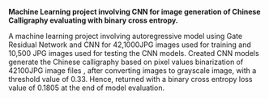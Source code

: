 **Machine Learning project involving CNN for image generation of Chinese Calligraphy evaluating with binary cross entropy.**


A machine learning project involving autoregressive model using Gate Residual Network  and  CNN for 42,1000JPG images used for training and 10,500 JPG images used for testing the CNN models. 
Created CNN models generate the Chinese calligraphy based on pixel values binarization of 42100JPG image files , after converting images to grayscale image, with a threshold value of 0.33. 
Hence, returned with a binary cross entropy loss value of 0.1805 at the end of model evaluation.
